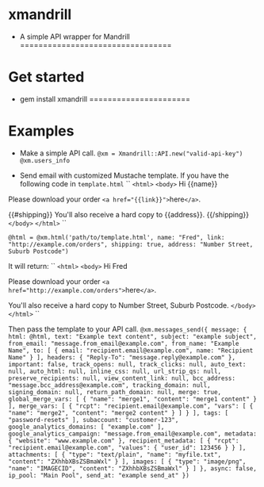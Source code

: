 xmandrill
=========

- A simple API wrapper for Mandrill
=================================

# Get started

- gem install xmandrill
======================

# Examples
- Make a simple API call. 
``@xm = Xmandrill::API.new("valid-api-key")
@xm.users_info
``

- Send email with customized Mustache template.
If you have the following code in ``template.html``
``
`<html>`
`<body>`
Hi {{name}}

Please download your order `<a href="{{link}}">`here`</a>`.

{{#shipping}}
	You'll also receive a hard copy to {{address}}.
{{/shipping}}
`</body>`
`</html>`
``

``@html = @xm.html('path/to/template.html', name: "Fred", link: "http://example.com/orders", shipping: true, address: "Number Street, Suburb Postcode")``

It will return:
``
`<html>`
`<body>`
Hi Fred

Please download your order `<a href="http://example.com/orders">`here`</a>`.

You'll also receive a hard copy to Number Street, Suburb Postcode.
`</body>`
`</html>`
``

Then pass the template to your API call.
``
@xm.messages_send({
message: {
html: @html,
text: "Example text content",
subject: "example subject",
from_email: "message.from_email@example.com",
from_name: "Example Name",
to: [
{
email: "recipient.email@example.com",
name: "Recipient Name"
}
],
headers: {
"Reply-To": "message.reply@example.com"
},
important: false,
track_opens: null,
track_clicks: null,
auto_text: null,
auto_html: null,
inline_css: null,
url_strip_qs: null,
preserve_recipients: null,
view_content_link: null,
bcc_address: "message.bcc_address@example.com",
tracking_domain: null,
signing_domain: null,
return_path_domain: null,
merge: true,
global_merge_vars: [
{
"name": "merge1",
"content": "merge1 content"
}
],
merge_vars: [
{
"rcpt": "recipient.email@example.com",
"vars": [
{
"name": "merge2",
"content": "merge2 content"
}
]
}
],
tags: [
"password-resets"
],
subaccount: "customer-123",
google_analytics_domains: [
"example.com"
],
google_analytics_campaign: "message.from_email@example.com",
metadata: {
"website": "www.example.com"
},
recipient_metadata: [
{
"rcpt": "recipient.email@example.com",
"values": {
"user_id": 123456
}
}
],
attachments: [
{
"type": "text/plain",
"name": "myfile.txt",
"content": "ZXhhbXBsZSBmaWxl"
}
],
images: [
{
"type": "image/png",
"name": "IMAGECID",
"content": "ZXhhbXBsZSBmaWxl"
}
]
},
async: false,
ip_pool: "Main Pool",
send_at: "example send_at"
})
``
